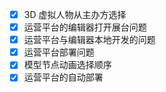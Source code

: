 - [x] 3D 虚拟人物从主办方选择
- [x] 运营平台的编辑器打开展台问题
- [x] 运营平台与编辑器本地开发的问题
- [x] 运营平台部署问题
- [x] 模型节点动画选择顺序
- [x] 运营平台的自动部署
